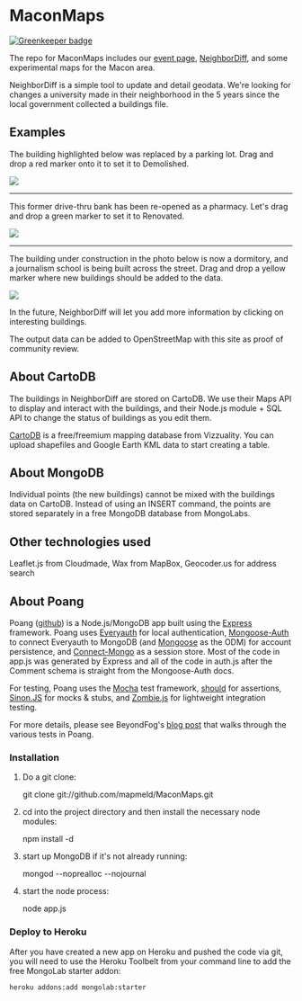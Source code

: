 # MaconMaps

[![Greenkeeper badge](https://badges.greenkeeper.io/mapmeld/MaconMaps.svg)](https://greenkeeper.io/)

The repo for MaconMaps includes our <a href="http://maconmaps.com">event page</a>, <a href="http://maconmaps.heroku.com">NeighborDiff</a>, and some experimental maps for the Macon area.

NeighborDiff is a simple tool to update and detail geodata. We're looking for changes a university made in their neighborhood in the 5 years since the local government collected a buildings file.

## Examples

The building highlighted below was replaced by a parking lot. Drag and drop a red marker onto it to set it to Demolished.

<img src="http://i.imgur.com/LtC9E.png"/>

<hr/>

This former drive-thru bank has been re-opened as a pharmacy. Let's drag and drop a green marker to set it to Renovated.

<img src="http://i.imgur.com/68fpv.png"/>

<hr/>

The building under construction in the photo below is now a dormitory, and a journalism school is being built across the street. Drag and drop a yellow marker where new buildings should be added to the data.

<img src="http://i.imgur.com/iNxUD.png"/>

In the future, NeighborDiff will let you add more information by clicking on interesting buildings.

The output data can be added to OpenStreetMap with this site as proof of community review.

## About CartoDB

The buildings in NeighborDiff are stored on CartoDB. We use their Maps API to display and interact with the buildings, and their Node.js module + SQL API to change the status of buildings as you edit them.

<a href="http://cartodb.com">CartoDB</a> is a free/freemium mapping database from Vizzuality. You can upload shapefiles and Google Earth KML data to start creating a table.

## About MongoDB

Individual points (the new buildings) cannot be mixed with the buildings data on CartoDB. Instead of using an INSERT command, the points are stored separately in a free MongoDB database from MongoLabs.

## Other technologies used

Leaflet.js from Cloudmade, Wax from MapBox, Geocoder.us for address search

## About Poang

Poang ([github](https://github.com/BeyondFog/Poang)) is a Node.js/MongoDB app built using the [Express](http://expressjs.com/) framework. Poang uses [Everyauth](http://everyauth.com/) for local authentication, [Mongoose-Auth](https://github.com/bnoguchi/mongoose-auth) to connect Everyauth to MongoDB (and [Mongoose](http://mongoosejs.com/) as the ODM) for account persistence, and [Connect-Mongo](https://github.com/kcbanner/connect-mongo) as a session store. Most of the code in app.js was generated by Express and all of the code in auth.js after the Comment schema is straight from the Mongoose-Auth docs.

For testing, Poang uses the [Mocha](http://visionmedia.github.com/mocha/) test framework, [should](https://github.com/visionmedia/should.js) for assertions, [Sinon.JS](http://sinonjs.org/) for mocks & stubs, and [Zombie.js](http://zombie.labnotes.org/) for lightweight integration testing.

For more details, please see BeyondFog's [blog post](http://blog.beyondfog.com/?p=222) that walks through the various tests in Poang.

### Installation
 
1) Do a git clone:

    git clone git://github.com/mapmeld/MaconMaps.git
    
2) cd into the project directory and then install the necessary node modules:

    npm install -d

3) start up MongoDB if it's not already running:
  
    mongod --noprealloc --nojournal
    
4) start the node process:

    node app.js

### Deploy to Heroku

After you have created a new app on Heroku and pushed the code via git, you will need to use the Heroku Toolbelt from your command line to add the free MongoLab starter addon:

    heroku addons:add mongolab:starter
